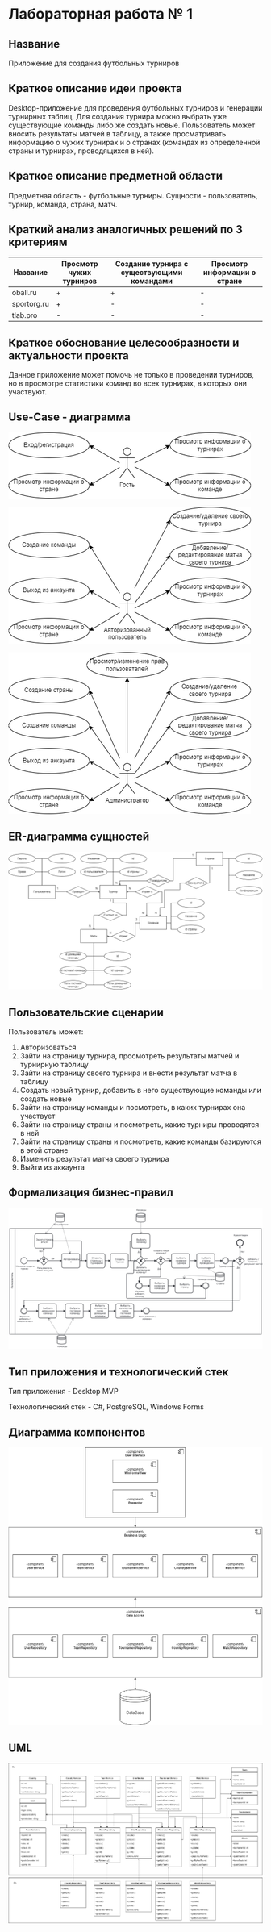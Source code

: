 # Лабораторная работа № 1
## Название
Приложение для создания футбольных турниров
## Краткое описание идеи проекта
Desktop-приложение для проведения футбольных турниров и генерации турнирных таблиц. Для создания турнира можно выбрать уже существующие команды либо же создать новые. Пользователь может вносить результаты матчей в таблицу, а также просматривать информацию о чужих турнирах и о странах (командах из определенной страны и турнирах, проводящихся в ней).
## Краткое описание предметной области
Предметная область - футбольные турниры. Сущности - пользователь, турнир, команда, страна, матч.
## Краткий анализ аналогичных решений по 3 критериям
|Название|Просмотр чужих турниров|Создание турнира с существующими командами|Просмотр информации о стране|
|--------|----------|------------------------|--------------|
|oball.ru|+|+|-|
|sportorg.ru|+|-|-|
|tlab.pro|-|-|-|
## Краткое обоснование целесообразности и актуальности проекта
Данное приложение может помочь не только в проведении турниров, но в просмотре статистики команд во всех турнирах, в которых они участвуют.
## Use-Case - диаграмма
![uc1](img/ppo.png)

![uc2](img/ppo1.png)

![uc3](img/ppo2.png)

## ER-диаграмма сущностей
![er](img/er.png)

## Пользовательские сценарии
Пользователь может:

1. Авторизоваться
2. Зайти на страницу турнира, просмотреть результаты матчей и турнирную таблицу
3. Зайти на страницу своего турнира и внести результат матча в таблицу
4. Создать новый турнир, добавить в него существующие команды или создать новые
5. Зайти на страницу команды и посмотреть, в каких турнирах она участвует
6. Зайти на страницу страны и посмотреть, какие турниры проводятся в ней
7. Зайти на страницу страны и посмотреть, какие команды базируются в этой стране
8. Изменить результат матча своего турнира
9. Выйти из аккаунта
## Формализация бизнес-правил
![bpmn](img/diagram.png)

## Тип приложения и технологический стек

Тип приложения - Desktop MVP

Технологический стек - C#, PostgreSQL, Windows Forms

## Диаграмма компонентов
![component](img/component.png)

## UML
![uml](img/uml.png)
